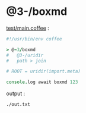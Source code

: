 [‼️]: ✏️README.mdt

# @3-/boxmd

[test/main.coffee](./test/main.coffee) :

```coffee
#!/usr/bin/env coffee

> @~3/boxmd
#   @3-/uridir
#   path > join

# ROOT = uridir(import.meta)

console.log await boxmd 123
```

output :

```
./out.txt
```
